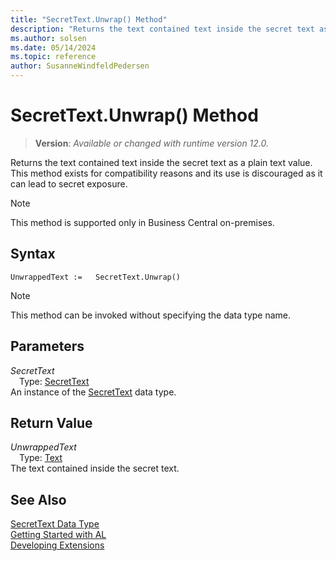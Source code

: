 ```yaml
---
title: "SecretText.Unwrap() Method"
description: "Returns the text contained text inside the secret text as a plain text value."
ms.author: solsen
ms.date: 05/14/2024
ms.topic: reference
author: SusanneWindfeldPedersen
---
```

[//]: # (START>DO_NOT_EDIT)
[//]: # (IMPORTANT:Do not edit any of the content between here and the END>DO_NOT_EDIT.)
[//]: # (Any modifications should be made in the .xml files in the ModernDev repo.)
# SecretText.Unwrap() Method
> **Version**: _Available or changed with runtime version 12.0._

Returns the text contained text inside the secret text as a plain text value. This method exists for compatibility reasons and its use is discouraged as it can lead to secret exposure.

> [!NOTE]
> This method is supported only in Business Central on-premises.

## Syntax
```AL
UnwrappedText :=   SecretText.Unwrap()
```
> [!NOTE]
> This method can be invoked without specifying the data type name.
## Parameters
*SecretText*  
&emsp;Type: [SecretText](secrettext-data-type.md)  
An instance of the [SecretText](secrettext-data-type.md) data type.  

## Return Value
*UnwrappedText*  
&emsp;Type: [Text](../text/text-data-type.md)  
The text contained inside the secret text.


[//]: # (IMPORTANT: END>DO_NOT_EDIT)
## See Also
[SecretText Data Type](secrettext-data-type.md)  
[Getting Started with AL](../../devenv-get-started.md)  
[Developing Extensions](../../devenv-dev-overview.md)